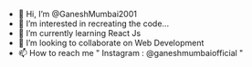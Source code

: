 - 👋 Hi, I’m @GaneshMumbai2001
- 👀 I’m interested in recreating the code...
- 🌱 I’m currently learning React Js
- 💞️ I’m looking to collaborate on Web Development
- 📫 How to reach me " Instagram : @ganeshmumbaiofficial "

<!---
GaneshMumbai2001/GaneshMumbai2001 is a ✨ special ✨ repository because its `README.md` (this file) appears on your GitHub profile.
You can click the Preview link to take a look at your changes.
--->
